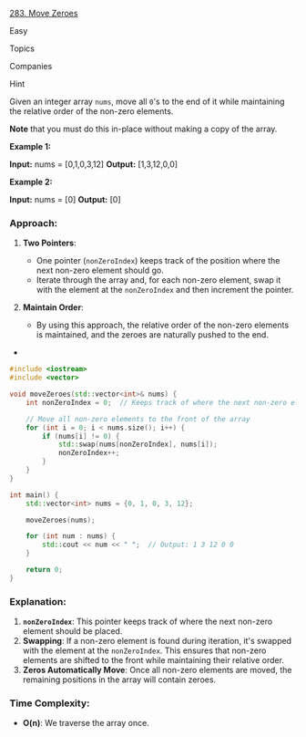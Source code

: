 [283. Move Zeroes](https://leetcode.com/problems/move-zeroes/)

Easy

Topics

Companies

Hint

Given an integer array `nums`, move all `0`'s to the end of it while maintaining the relative order of the non-zero elements.

**Note** that you must do this in-place without making a copy of the array.

**Example 1:**

**Input:** nums = [0,1,0,3,12]
**Output:** [1,3,12,0,0]

**Example 2:**

**Input:** nums = [0]
**Output:** [0]

### Approach:

1. **Two Pointers**:
    
    - One pointer (`nonZeroIndex`) keeps track of the position where the next non-zero element should go.
    - Iterate through the array and, for each non-zero element, swap it with the element at the `nonZeroIndex` and then increment the pointer.
2. **Maintain Order**:
    
    - By using this approach, the relative order of the non-zero elements is maintained, and the zeroes are naturally pushed to the end.
-
```cpp
#include <iostream>
#include <vector>

void moveZeroes(std::vector<int>& nums) {
    int nonZeroIndex = 0;  // Keeps track of where the next non-zero element should go

    // Move all non-zero elements to the front of the array
    for (int i = 0; i < nums.size(); i++) {
        if (nums[i] != 0) {
            std::swap(nums[nonZeroIndex], nums[i]);
            nonZeroIndex++;
        }
    }
}

int main() {
    std::vector<int> nums = {0, 1, 0, 3, 12};

    moveZeroes(nums);

    for (int num : nums) {
        std::cout << num << " ";  // Output: 1 3 12 0 0
    }

    return 0;
}

```

### Explanation:

1. **`nonZeroIndex`**: This pointer keeps track of where the next non-zero element should be placed.
2. **Swapping**: If a non-zero element is found during iteration, it's swapped with the element at the `nonZeroIndex`. This ensures that non-zero elements are shifted to the front while maintaining their relative order.
3. **Zeros Automatically Move**: Once all non-zero elements are moved, the remaining positions in the array will contain zeroes.

### Time Complexity:

- **O(n)**: We traverse the array once.